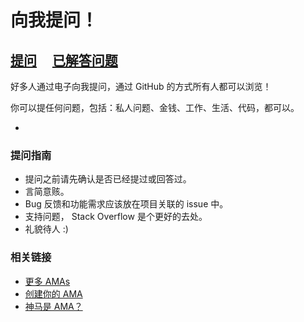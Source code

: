 # 向我提问！

## [提问](../../issues/new) &nbsp;&nbsp;&nbsp; [已解答问题](../../issues?q=is%3Aissue+is%3Aclosed)

好多人通过电子向我提问，通过 GitHub 的方式所有人都可以浏览！

你可以提任何问题，包括：私人问题、金钱、工作、生活、代码，都可以。

-

### 提问指南

- 提问之前请先确认是否已经提过或回答过。
- 言简意赅。
- Bug 反馈和功能需求应该放在项目关联的 issue 中。
- 支持问题， Stack Overflow 是个更好的去处。
- 礼貌待人 :)

### 相关链接

- [更多 AMAs](https://github.com/sindresorhus/amas)
- [创建你的 AMA](https://github.com/sindresorhus/amas/blob/master/create-ama.md)
- [神马是 AMA？](https://en.wikipedia.org/wiki/Reddit#IAmA_and_AMA)
